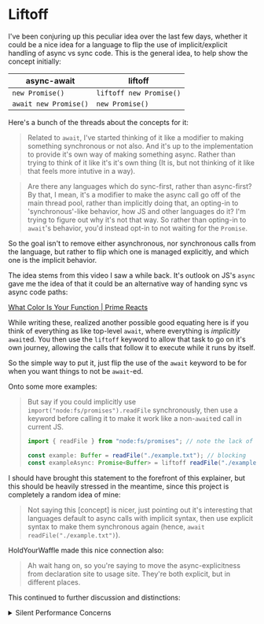 # Liftoff

I've been conjuring up this peculiar idea over the last few days, whether it could be a nice idea for a language to flip the use of implicit/explicit handling of async vs sync code. This is the general idea, to help show the concept initially:

| async-await           | liftoff                 |
|-----------------------|-------------------------|
| `new Promise()`       | `liftoff new Promise()` |
| `await new Promise()` | `new Promise()`         |

Here's a bunch of the threads about the concepts for it:

> Related to `await`, I've started thinking of it like a modifier to making something synchronous or not also.
> And it's up to the implementation to provide it's own way of making something async.
> Rather than trying to think of it like it's it's own thing (It is, but not thinking of it like that feels more intutive in a way).

> Are there any languages which do sync-first, rather than async-first?
> By that, I mean, it's a modifier to make the async call go off of the main thread pool, rather than implicitly doing that, an opting-in to 'synchronous'-like behavior, how JS and other languages do it?
> I'm trying to figure out why it's not that way.
> So rather than opting-in to `await`'s behavior, you'd instead opt-in to not waiting for the `Promise`.

So the goal isn't to remove either asynchronous, nor synchronous calls from the language, but rather to flip which one is managed explicitly, and which one is the implicit behavior.

The idea stems from this video I saw a while back.
It's outlook on JS's `async` gave me the idea of that it could be an alternative way of handing sync vs async code paths:

[What Color Is Your Function | Prime Reacts](https://www.youtube.com/watch?v=MoKe4zvtNzA)

While writing these, realized another possible good equating here is if you think of everything as like top-level `await`, where everything is *implicitly* `await`ed. You then use the `liftoff` keyword to allow that task to go on it's own journey, allowing the calls that follow it to execute while it runs by itself.

So the simple way to put it, just flip the use of the `await` keyword to be for when you want things to not be `await`-ed.

Onto some more examples:

> But say if you could implicitly use `import("node:fs/promises").readFile` synchronously, then use a keyword before calling it to make it work like a non-`await`ed call in current JS.
> ```ts
> import { readFile } from "node:fs/promises"; // note the lack of the `-Sync` prefix
> 
> const example: Buffer = readFile("./example.txt"); // blocking
> const exampleAsync: Promise<Buffer> = liftoff readFile("./example.txt");
> ```

I should have brought this statement to the forefront of this explainer, but this should be heavily stressed in the meantime, since this project is completely a random idea of mine:

> Not saying this [concept] is nicer, just pointing out it's interesting that languages default to async calls with implicit syntax, then use explicit syntax to make them synchronous again (hence, `await readFile("./example.txt")`).

HoldYourWaffle made this nice connection also:

> Ah wait hang on, so you're saying to move the async-explicitness from declaration site to usage site.
> They're both explicit, but in different places.

This continued to further discussion and distinctions:

<details>
  <summary>Silent Performance Concerns</summary>

  > **HoldYourWaffle** -
  > That'd be a boilerplate nightmare though.
  > Async functions have to be designed to be async, so it makes sense that they're inherently async at declaration.
  > You generally can't "asyncify" a random sync function.
  > 
  > **Offroaders123** -
  > If the implementer doesn't want to block their usecase of the heavy task, they would handle the use of `liftoff`.
  > 
  > **HoldYourWaffle** -
  > For async functions that's the default now, as it should be.
  > Adding `liftoff` would just add boilerplate that could be forgotten.
  > 
  > **Offroaders123** -
  > That's no different than forgetting `await` though.
  > 
  > **HoldYourWaffle** -
  > I can see some value in syntax sugar for "fire and forget" function calls, but those are rare.
  > The current boilerplate isn't too horrifying for those cases.
  > 
  > **HoldYourWaffle** -
  > Forgetting `await` explicitly makes things not work.
  > Forgetting `liftoff` would silently introduce performance problems.
  > Wait wait wait wait,
  > No hang on.
  > That doesn't make sense.
  > Are you saying `liftoff` is the equivalent of `await new Thread(...).start()`?
  > As in, execute in a different thread,
  > then wait for the result?
  > 
  > **Offroaders123** -
  > No `liftoff` is the behavior of not adding `await`.
  > 
  > **HoldYourWaffle** -
  > So a fire and forget call?
  > 
  > **Offroaders123** -
  > Yeah.
  > 
  > **HoldYourWaffle** -
  > That's completely different from forgetting `await`.
  > Forgetting `await` is "I can't use the result yet".
  > Forgetting `liftoff` is "I'm silently blocking the main thread even though I don't care about the result of this thing".
  > I could see some value in syntax sugar for "fire and forget", but the applications would be minimal.
  > 
  > **Offroaders123** -
  > So I think this is likely the tradeoff between the two (*In reference to HoldYourWaffle's message above*).
  > `await` ensures you know what you are calling when you call it, while the other just doesn't become apparent.

</details>